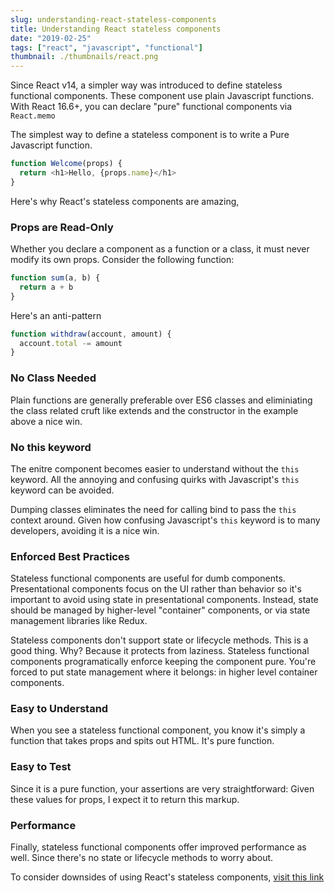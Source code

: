 ```yaml
---
slug: understanding-react-stateless-components
title: Understanding React stateless components
date: "2019-02-25"
tags: ["react", "javascript", "functional"]
thumbnail: ./thumbnails/react.png
---
```


Since React v14, a simpler way was introduced to define stateless functional components. These component use plain Javascript functions. With React 16.6+, you can declare "pure" functional components via `React.memo`

The simplest way to define a stateless component is to write a Pure Javascript function.

```js
function Welcome(props) {
  return <h1>Hello, {props.name}</h1>
}
```

Here's why React's stateless components are amazing,

### Props are Read-Only

Whether you declare a component as a function or a class, it must never modify its own props. Consider the following function:

```js
function sum(a, b) {
  return a + b
}
```

Here's an anti-pattern

```js
function withdraw(account, amount) {
  account.total -= amount
}
```

### No Class Needed

Plain functions are generally preferable over ES6 classes and eliminiating the class related cruft like extends and the constructor in the example above a nice win.

### No this keyword

The enitre component becomes easier to understand without the `this` keyword. All the annoying and confusing quirks with Javascript's `this` keyword can be avoided.

Dumping classes eliminates the need for calling bind to pass the `this` context around. Given how confusing Javascript's `this` keyword is to many developers, avoiding it is a nice win.

### Enforced Best Practices

Stateless functional components are useful for dumb components. Presentational components focus on the UI rather than behavior so it's important to avoid using state in presentational components. Instead, state should be managed by higher-level "container" components, or via state management libraries like Redux.

Stateless components don't support state or lifecycle methods. This is a good thing. Why? Because it protects from laziness. Stateless functional components programatically enforce keeping the component pure. You're forced to put state management where it belongs: in higher level container components.

### Easy to Understand

When you see a stateless functional component, you know it's simply a function that takes props and spits out HTML. It's pure function.

### Easy to Test

Since it is a pure function, your assertions are very straightforward: Given these values for props, I expect it to return this markup.

### Performance

Finally, stateless functional components offer improved performance as well. Since there's no state or lifecycle methods to worry about.

To consider downsides of using React's stateless components, [visit this link](https://medium.freecodecamp.org/7-reasons-to-outlaw-reacts-functional-components-ff5b5ae09b7c)
